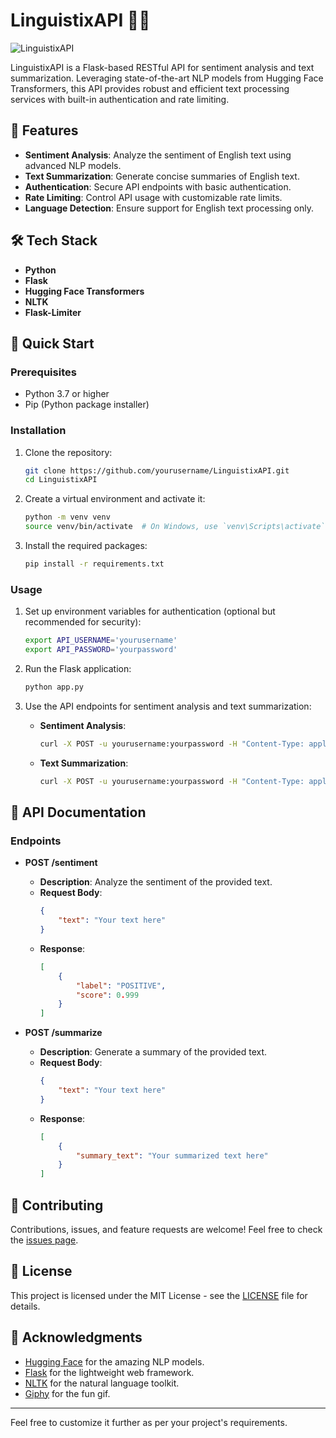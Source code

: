 # LinguistixAPI 🎉📝

![LinguistixAPI](https://media.giphy.com/media/3o7qE1YN7aBOFPRw8E/giphy.gif)

LinguistixAPI is a Flask-based RESTful API for sentiment analysis and text summarization. Leveraging state-of-the-art NLP models from Hugging Face Transformers, this API provides robust and efficient text processing services with built-in authentication and rate limiting.

## 🌟 Features

- **Sentiment Analysis**: Analyze the sentiment of English text using advanced NLP models.
- **Text Summarization**: Generate concise summaries of English text.
- **Authentication**: Secure API endpoints with basic authentication.
- **Rate Limiting**: Control API usage with customizable rate limits.
- **Language Detection**: Ensure support for English text processing only.

## 🛠️ Tech Stack

- **Python**
- **Flask**
- **Hugging Face Transformers**
- **NLTK**
- **Flask-Limiter**

## 🚀 Quick Start

### Prerequisites

- Python 3.7 or higher
- Pip (Python package installer)

### Installation

1. Clone the repository:
    ```bash
    git clone https://github.com/yourusername/LinguistixAPI.git
    cd LinguistixAPI
    ```

2. Create a virtual environment and activate it:
    ```bash
    python -m venv venv
    source venv/bin/activate  # On Windows, use `venv\Scripts\activate`
    ```

3. Install the required packages:
    ```bash
    pip install -r requirements.txt
    ```

### Usage

1. Set up environment variables for authentication (optional but recommended for security):
    ```bash
    export API_USERNAME='yourusername'
    export API_PASSWORD='yourpassword'
    ```

2. Run the Flask application:
    ```bash
    python app.py
    ```

3. Use the API endpoints for sentiment analysis and text summarization:

    - **Sentiment Analysis**:
        ```bash
        curl -X POST -u yourusername:yourpassword -H "Content-Type: application/json" -d '{"text":"I love using Hugging Face models!"}' http://127.0.0.1:5000/sentiment
        ```

    - **Text Summarization**:
        ```bash
        curl -X POST -u yourusername:yourpassword -H "Content-Type: application/json" -d '{"text":"Hugging Face models provide easy-to-use and powerful tools for natural language processing."}' http://127.0.0.1:5000/summarize
        ```

## 📄 API Documentation

### Endpoints

- **POST /sentiment**
    - **Description**: Analyze the sentiment of the provided text.
    - **Request Body**: 
        ```json
        {
            "text": "Your text here"
        }
        ```
    - **Response**:
        ```json
        [
            {
                "label": "POSITIVE",
                "score": 0.999
            }
        ]
        ```

- **POST /summarize**
    - **Description**: Generate a summary of the provided text.
    - **Request Body**: 
        ```json
        {
            "text": "Your text here"
        }
        ```
    - **Response**:
        ```json
        [
            {
                "summary_text": "Your summarized text here"
            }
        ]
        ```

## 🤝 Contributing

Contributions, issues, and feature requests are welcome! Feel free to check the [issues page](https://github.com/silenkiller18/LinguistixAPI/issues).

## 📜 License

This project is licensed under the MIT License - see the [LICENSE](LICENSE) file for details.

## 🙏 Acknowledgments

- [Hugging Face](https://huggingface.co/) for the amazing NLP models.
- [Flask](https://flask.palletsprojects.com/) for the lightweight web framework.
- [NLTK](https://www.nltk.org/) for the natural language toolkit.
- [Giphy](https://giphy.com/) for the fun gif.

---

Feel free to customize it further as per your project's requirements.
